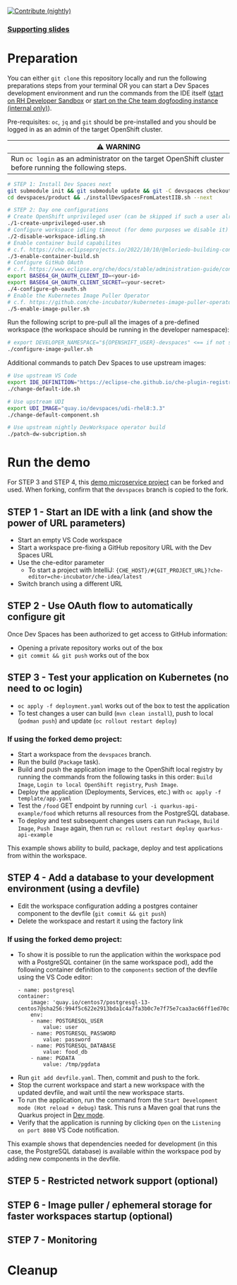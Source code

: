[![Contribute (nightly)](https://img.shields.io/static/v1?label=nightly%20Che&message=for%20maintainers&logo=eclipseche&color=FDB940&labelColor=525C86)](https://che-dogfooding.apps.che-dev.x6e0.p1.openshiftapps.com/#https://github.com/che-incubator/devspaces-demo)

### [Supporting slides](https://docs.google.com/presentation/d/1PUwPsY8TosHMsQT0iMe6zLD4wrd66U_oot2_oSIM9F0/edit?usp=sharing)

# Preparation

You can either `git clone` this repository locally and run the following preparations steps from your terminal OR you can start a Dev Spaces development environment and run the commands from the IDE itself ([start on RH Developer Sandbox](https://workspaces.openshift.com/#https://github.com/che-incubator/devspaces-demo) or [start on the Che team dogfooding instance (internal only)](https://che-dogfooding.apps.che-dev.x6e0.p1.openshiftapps.com/#https://github.com/che-incubator/devspaces-demo)).

Pre-requisites: `oc`, `jq` and `git` should be pre-installed and you should be logged in as an admin of the target OpenShift cluster.

| :warning: WARNING                                                                                     |
|-------------------------------------------------------------------------------------------------------|
| Run `oc login` as an administrator on the target OpenShift cluster before running the following steps.|



```bash
# STEP 1: Install Dev Spaces next
git submodule init && git submodule update && git -C devspaces checkout devspaces-3-rhel-8 &&
cd devspaces/product && ./installDevSpacesFromLatestIIB.sh --next

# STEP 2: Day one configurations
# Create OpenShift unprivileged user (can be skipped if such a user already exist) 
./1-create-unprivileged-user.sh
# Configure workspace idling timeout (for demo purposes we disable it)
./2-disable-workspace-idling.sh
# Enable container build capabilites 
# c.f. https://che.eclipseprojects.io/2022/10/10/@mloriedo-building-container-images.html
./3-enable-container-build.sh
# Configure GitHub OAuth
# c.f. https://www.eclipse.org/che/docs/stable/administration-guide/configuring-oauth-2-for-github/#setting-up-the-github-oauth-app_che
export BASE64_GH_OAUTH_CLIENT_ID=<your-id>
export BASE64_GH_OAUTH_CLIENT_SECRET=<your-secret>
./4-configure-gh-oauth.sh
# Enable the Kubernetes Image Puller Operator
# c.f. https://github.com/che-incubator/kubernetes-image-puller-operator
./5-enable-image-puller.sh
```

Run the following script to pre-pull all the images of a pre-defined workspace (the workspace should be running in the developer namespace):

```bash
# export DEVELOPER_NAMESPACE="${OPENSHIFT_USER}-devspaces" <== if not set 'johndoe-devspaces' is used
./configure-image-puller.sh
```


Additional commands to patch Dev Spaces to use upstream images:

```bash
# Use upstream VS Code
export IDE_DEFINITION="https://eclipse-che.github.io/che-plugin-registry/main/v3/plugins/che-incubator/che-code/insiders/devfile.yaml"
./change-default-ide.sh

# Use upstream UDI
export UDI_IMAGE="quay.io/devspaces/udi-rhel8:3.3"
./change-default-component.sh

# Use upstream nightly DevWorkspace operator build
./patch-dw-subcription.sh
```

# Run the demo

For STEP 3 and STEP 4, this [demo microservice project](https://github.com/dkwon17/quarkus-api-example/tree/devspaces) can be forked and used. When forking, confirm that the `devspaces` branch is copied to the fork.

## STEP 1 - Start an IDE with a link (and show the power of URL parameters)

- Start an empty VS Code workspace
- Start a workspace pre-fixing a GitHub repository URL with the Dev Spaces URL
- Use the che-editor parameter
  - To start a project with IntelliJ: `{CHE_HOST}/#{GIT_PROJECT_URL}?che-editor=che-incubator/che-idea/latest`
- Switch branch using a different URL

## STEP 2 - Use OAuth flow to automatically configure git

Once Dev Spaces has been authorized to get access to GitHub information:

- Opening a private repository works out of the box
- `git commit && git push` works out of the box

## STEP 3 - Test your application on Kubernetes (no need to oc login)

- `oc apply -f deployment.yaml` works out of the box to test the application
- To test changes a user can build (`mvn clean install`), push to local (`podman push`) and update (`oc rollout restart deploy`)  

### If using the forked demo project:
- Start a workspace from the `devspaces` branch.
- Run the build (`Package` task).
- Build and push the application image to the OpenShift local registry by running the commands from the following tasks in this order: `Build Image`, `Login to local OpenShift registry`, `Push Image`.
- Deploy the application (Deployments, Services, etc.) with `oc apply -f template/app.yaml`
- Test the `/food` GET endpoint by running `curl -i quarkus-api-example/food` which returns all resources from the PostgreSQL database.
- To deploy and test subsequent changes users can run `Package`, `Build Image`, `Push Image` again, then run `oc rollout restart deploy quarkus-api-example`

This example shows ability to build, package, deploy and test applications from within the workspace.

## STEP 4 - Add a database to your development environment (using a devfile)
- Edit the workspace configuration adding a postgres container component to the devfile (`git commit && git push`)
- Delete the workspace and restart it using the factory link

### If using the forked demo project:
- To show it is possible to run the application within the workspace pod with a PostgreSQL container (in the same workspace pod), add the following container definition to the `components` section of the devfile using the VS Code editor:
    ```
    - name: postgresql
    container:
        image: 'quay.io/centos7/postgresql-13-centos7@sha256:994f5c622e2913bda1c4a7fa3b0c7e7f75e7caa3ac66ff1ed70ccfe65c40dd75'
        env:
        - name: POSTGRESQL_USER
            value: user
        - name: POSTGRESQL_PASSWORD
            value: password
        - name: POSTGRESQL_DATABASE
            value: food_db
        - name: PGDATA
            value: /tmp/pgdata
    ```
- Run `git add devfile.yaml`. Then, commit and push to the fork.
- Stop the current workspace and start a new workspace with the updated devfile, and wait until the new workspace starts.
- To run the application, run the command from the `Start Development mode (Hot reload + debug)` task. This runs a Maven goal that runs the Quarkus project in [Dev mode](https://quarkus.io/guides/getting-started#development-mode).
- Verify that the application is running by clicking `Open` on the `Listening on port 8080` VS Code notification.

This example shows that dependencies needed for development (in this case, the PostgreSQL database) is available within the workspace pod by adding new components in the devfile.

## STEP 5 - Restricted network support (optional)

## STEP 6 - Image puller / ephemeral storage for faster workspaces startup (optional)

## STEP 7 - Monitoring

# Cleanup

```
```
